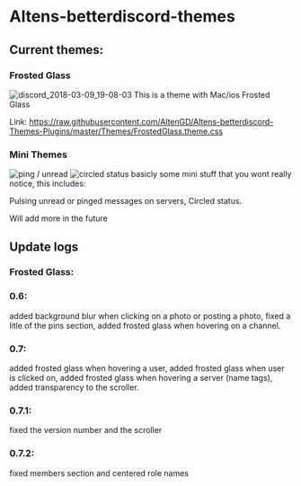 # Altens-betterdiscord-themes

## Current themes:

### Frosted Glass
![discord_2018-03-09_19-08-03](https://user-images.githubusercontent.com/35349837/37235545-768c5a86-23cd-11e8-91ff-b45200a47c78.png)
This is a theme with Mac/ios Frosted Glass

Link: https://raw.githubusercontent.com/AltenGD/Altens-betterdiscord-Themes-Plugins/master/Themes/FrostedGlass.theme.css

### Mini Themes
![ping / unread](https://cdn.discordapp.com/attachments/415884845739278336/435984780685869077/2018-04-17_22-07-23.gif)
![circled status](https://i.imgur.com/S45SPgl.png)
basicly some mini stuff that you wont really notice, this includes:

Pulsing unread or pinged messages on servers,
Circled status.

Will add more in the future
## Update logs
### Frosted Glass:
### 0.6: 
added background blur when clicking on a photo or posting a photo, fixed a litle of the pins section, added frosted glass when hovering on a channel.

### 0.7: 
added frosted glass when hovering a user, added frosted glass when user is clicked on, added frosted glass when hovering a server (name tags), added transparency to the scroller.

### 0.7.1:
fixed the version number and the scroller

### 0.7.2:
fixed members section and centered role names
